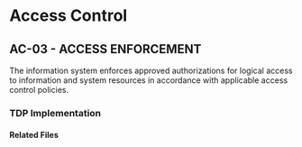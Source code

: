 # Access Control
## AC-03 - ACCESS ENFORCEMENT

The information system enforces approved authorizations for logical access to information and system resources in accordance with applicable access control policies.  

### TDP Implementation

	
#### Related Files

